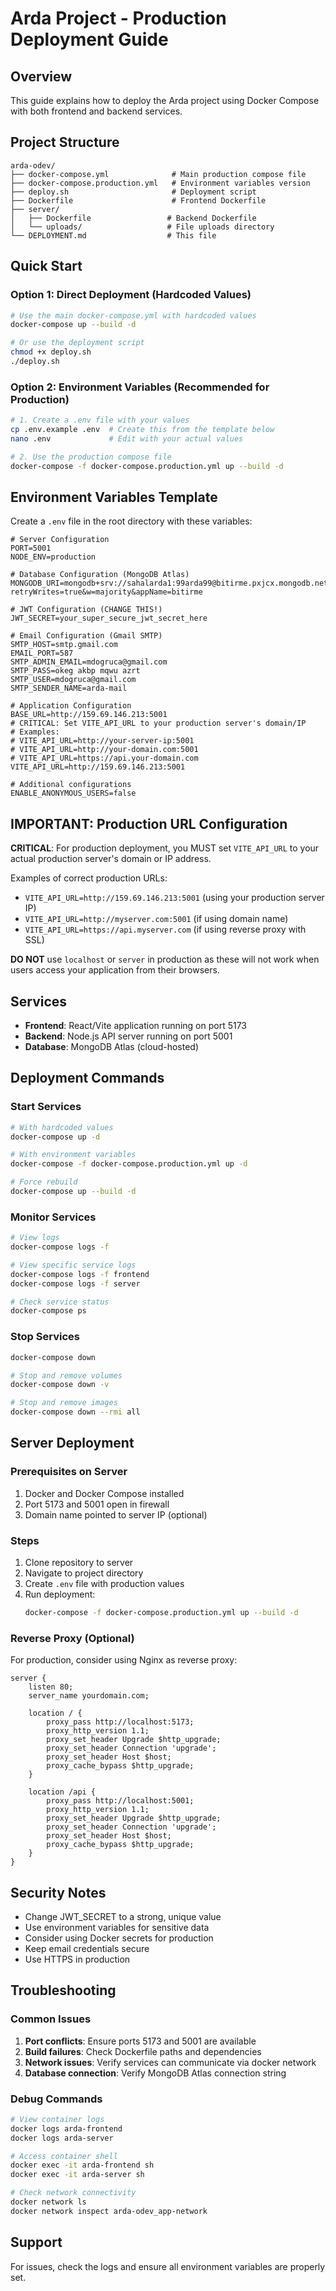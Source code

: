 # Arda Project - Production Deployment Guide

## Overview
This guide explains how to deploy the Arda project using Docker Compose with both frontend and backend services.

## Project Structure
```
arda-odev/
├── docker-compose.yml              # Main production compose file
├── docker-compose.production.yml   # Environment variables version
├── deploy.sh                       # Deployment script
├── Dockerfile                      # Frontend Dockerfile
├── server/
│   ├── Dockerfile                 # Backend Dockerfile
│   └── uploads/                   # File uploads directory
└── DEPLOYMENT.md                  # This file
```

## Quick Start

### Option 1: Direct Deployment (Hardcoded Values)
```bash
# Use the main docker-compose.yml with hardcoded values
docker-compose up --build -d

# Or use the deployment script
chmod +x deploy.sh
./deploy.sh
```

### Option 2: Environment Variables (Recommended for Production)
```bash
# 1. Create a .env file with your values
cp .env.example .env  # Create this from the template below
nano .env             # Edit with your actual values

# 2. Use the production compose file
docker-compose -f docker-compose.production.yml up --build -d
```

## Environment Variables Template
Create a `.env` file in the root directory with these variables:

```env
# Server Configuration
PORT=5001
NODE_ENV=production

# Database Configuration (MongoDB Atlas)
MONGODB_URI=mongodb+srv://sahalarda1:99arda99@bitirme.pxjcx.mongodb.net/?retryWrites=true&w=majority&appName=bitirme

# JWT Configuration (CHANGE THIS!)
JWT_SECRET=your_super_secure_jwt_secret_here

# Email Configuration (Gmail SMTP)
SMTP_HOST=smtp.gmail.com
EMAIL_PORT=587
SMTP_ADMIN_EMAIL=mdogruca@gmail.com
SMTP_PASS=okeg akbp mqwu azrt
SMTP_USER=mdogruca@gmail.com
SMTP_SENDER_NAME=arda-mail

# Application Configuration
BASE_URL=http://159.69.146.213:5001
# CRITICAL: Set VITE_API_URL to your production server's domain/IP
# Examples:
# VITE_API_URL=http://your-server-ip:5001
# VITE_API_URL=http://your-domain.com:5001
# VITE_API_URL=https://api.your-domain.com
VITE_API_URL=http://159.69.146.213:5001

# Additional configurations
ENABLE_ANONYMOUS_USERS=false
```

## IMPORTANT: Production URL Configuration

**CRITICAL**: For production deployment, you MUST set `VITE_API_URL` to your actual production server's domain or IP address. 

Examples of correct production URLs:
- `VITE_API_URL=http://159.69.146.213:5001` (using your production server IP)
- `VITE_API_URL=http://myserver.com:5001` (if using domain name)
- `VITE_API_URL=https://api.myserver.com` (if using reverse proxy with SSL)

**DO NOT** use `localhost` or `server` in production as these will not work when users access your application from their browsers.

## Services
- **Frontend**: React/Vite application running on port 5173
- **Backend**: Node.js API server running on port 5001
- **Database**: MongoDB Atlas (cloud-hosted)

## Deployment Commands

### Start Services
```bash
# With hardcoded values
docker-compose up -d

# With environment variables
docker-compose -f docker-compose.production.yml up -d

# Force rebuild
docker-compose up --build -d
```

### Monitor Services
```bash
# View logs
docker-compose logs -f

# View specific service logs
docker-compose logs -f frontend
docker-compose logs -f server

# Check service status
docker-compose ps
```

### Stop Services
```bash
docker-compose down

# Stop and remove volumes
docker-compose down -v

# Stop and remove images
docker-compose down --rmi all
```

## Server Deployment

### Prerequisites on Server
1. Docker and Docker Compose installed
2. Port 5173 and 5001 open in firewall
3. Domain name pointed to server IP (optional)

### Steps
1. Clone repository to server
2. Navigate to project directory
3. Create `.env` file with production values
4. Run deployment:
   ```bash
   docker-compose -f docker-compose.production.yml up --build -d
   ```

### Reverse Proxy (Optional)
For production, consider using Nginx as reverse proxy:

```nginx
server {
    listen 80;
    server_name yourdomain.com;

    location / {
        proxy_pass http://localhost:5173;
        proxy_http_version 1.1;
        proxy_set_header Upgrade $http_upgrade;
        proxy_set_header Connection 'upgrade';
        proxy_set_header Host $host;
        proxy_cache_bypass $http_upgrade;
    }

    location /api {
        proxy_pass http://localhost:5001;
        proxy_http_version 1.1;
        proxy_set_header Upgrade $http_upgrade;
        proxy_set_header Connection 'upgrade';
        proxy_set_header Host $host;
        proxy_cache_bypass $http_upgrade;
    }
}
```

## Security Notes
- Change JWT_SECRET to a strong, unique value
- Use environment variables for sensitive data
- Consider using Docker secrets for production
- Keep email credentials secure
- Use HTTPS in production

## Troubleshooting

### Common Issues
1. **Port conflicts**: Ensure ports 5173 and 5001 are available
2. **Build failures**: Check Dockerfile paths and dependencies
3. **Network issues**: Verify services can communicate via docker network
4. **Database connection**: Verify MongoDB Atlas connection string

### Debug Commands
```bash
# View container logs
docker logs arda-frontend
docker logs arda-server

# Access container shell
docker exec -it arda-frontend sh
docker exec -it arda-server sh

# Check network connectivity
docker network ls
docker network inspect arda-odev_app-network
```

## Support
For issues, check the logs and ensure all environment variables are properly set. 